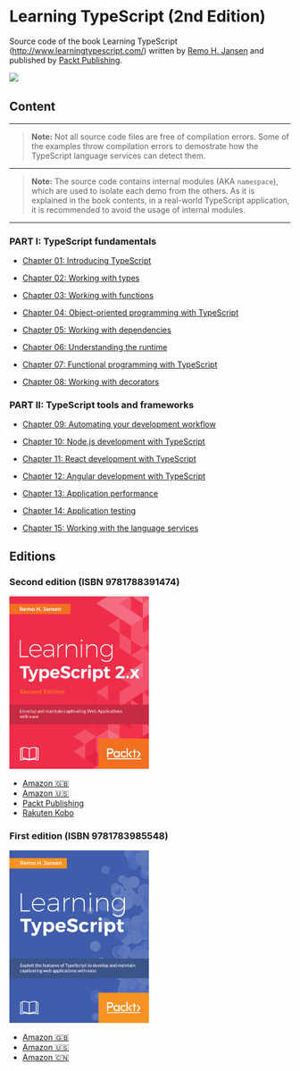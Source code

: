 # Learning TypeScript (2nd Edition)

Source code of the book Learning TypeScript (http://www.learningtypescript.com/) written by [Remo H. Jansen](https://github.com/remojansen) and published by [Packt Publishing](https://www.packtpub.com/).

![](http://learningtypescript.com/social_media_tile.png)

## Content

---

> **Note:** Not all source code files are free of compilation errors. Some of the examples throw compilation errors to demostrate how the TypeScript language services can detect them.

---

> **Note:** The source code contains internal modules (AKA `namespace`), which are used to isolate each demo from the others. As it is explained in the book contents, in a real-world TypeScript application, it is recommended to avoid the usage of internal modules.
---

### PART I: TypeScript fundamentals

- [Chapter 01: Introducing TypeScript](/chapters/chapter_01)

- [Chapter 02: Working with types](/chapters/chapter_02)

- [Chapter 03: Working with functions](/chapters/chapter_03)

- [Chapter 04: Object-oriented programming with TypeScript](/chapters/chapter_04)

- [Chapter 05: Working with dependencies](/chapters/chapter_05)

- [Chapter 06: Understanding the runtime](/chapters/chapter_06)

- [Chapter 07: Functional programming with TypeScript](/chapters/chapter_07)

- [Chapter 08: Working with decorators](/chapters/chapter_08)

### PART II: TypeScript tools and frameworks

- [Chapter 09: Automating your development workflow](/chapters/chapter_09)

- [Chapter 10: Node.js development with TypeScript](/chapters/chapter_10)

- [Chapter 11: React development with TypeScript](/chapters/chapter_11)

- [Chapter 12: Angular development with TypeScript](/chapters/chapter_12)

- [Chapter 13: Application performance](/chapters/chapter_13)

- [Chapter 14: Application testing](/chapters/chapter_14)

- [Chapter 15: Working with the language services](/chapters/chapter_15)

## Editions

### Second edition (ISBN 9781788391474)

<img src="./media/cover_2.png" width="250" />

- [Amazon :uk:](https://www.amazon.co.uk/Learning-TypeScript-2-x-Remo-Jansen-ebook/dp/B078PQ6MF4/)
- [Amazon :us:](https://www.amazon.com/Learning-TypeScript-2-x-Remo-Jansen-ebook/dp/B078PQ6MF4/)
- [Packt Publishing](https://www.packtpub.com/application-development/learning-typescript-2x-second-edition)
- [Rakuten Kobo](https://www.kobo.com/ie/en/ebook/learning-typescript-2-x-second-edition)

### First edition (ISBN 9781783985548)

<img src="./media/cover.png" width="250" />

- [Amazon :uk:](https://www.amazon.co.uk/Learning-TypeScript-Remo-H-Jansen/dp/1783985542)
- [Amazon :us:](https://www.amazon.com/Learning-TypeScript-Remo-H-Jansen/dp/1783985542)
- [Amazon :cn:](https://www.amazon.cn/dp/B01M2CAFTB)

